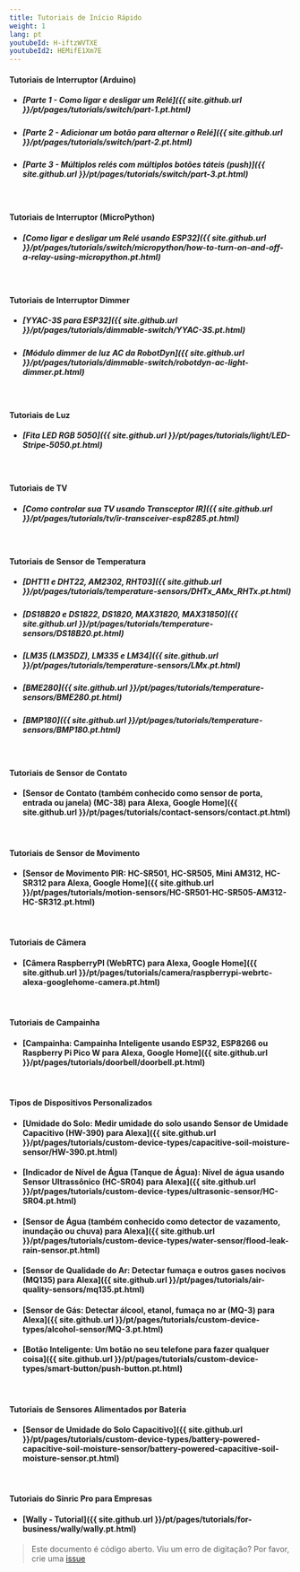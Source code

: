 ```yaml
---
title: Tutoriais de Início Rápido
weight: 1
lang: pt
youtubeId: H-iftzWVTXE
youtubeId2: HEMifE1Xm7E
---
```

 

#### Tutoriais de Interruptor (Arduino)

- ##### [Parte 1 - Como ligar e desligar um Relé]({{ site.github.url }}/pt/pages/tutorials/switch/part-1.pt.html)

- ##### [Parte 2 - Adicionar um botão para alternar o Relé]({{ site.github.url }}/pt/pages/tutorials/switch/part-2.pt.html)

- ##### [Parte 3 - Múltiplos relés com múltiplos botões táteis (push)]({{ site.github.url }}/pt/pages/tutorials/switch/part-3.pt.html)

<br/>

#### Tutoriais de Interruptor (MicroPython)

- ##### [Como ligar e desligar um Relé usando ESP32]({{ site.github.url }}/pt/pages/tutorials/switch/micropython/how-to-turn-on-and-off-a-relay-using-micropython.pt.html)

<br/>

#### Tutoriais de Interruptor Dimmer

- ##### [YYAC-3S para ESP32]({{ site.github.url }}/pt/pages/tutorials/dimmable-switch/YYAC-3S.pt.html)

- ##### [Módulo dimmer de luz AC da RobotDyn]({{ site.github.url }}/pt/pages/tutorials/dimmable-switch/robotdyn-ac-light-dimmer.pt.html)

<br/>

#### Tutoriais de Luz

- ##### [Fita LED RGB 5050]({{ site.github.url }}/pt/pages/tutorials/light/LED-Stripe-5050.pt.html)

<br/>

#### Tutoriais de TV

- ##### [Como controlar sua TV usando Transceptor IR]({{ site.github.url }}/pt/pages/tutorials/tv/ir-transceiver-esp8285.pt.html)

<br/>

#### Tutoriais de Sensor de Temperatura

- ##### [DHT11 e DHT22, AM2302, RHT03]({{ site.github.url }}/pt/pages/tutorials/temperature-sensors/DHTx_AMx_RHTx.pt.html)

- ##### [DS18B20 e DS1822, DS1820, MAX31820, MAX31850]({{ site.github.url }}/pt/pages/tutorials/temperature-sensors/DS18B20.pt.html)

- ##### [LM35 (LM35DZ), LM335 e LM34]({{ site.github.url }}/pt/pages/tutorials/temperature-sensors/LMx.pt.html)

- ##### [BME280]({{ site.github.url }}/pt/pages/tutorials/temperature-sensors/BME280.pt.html)

- ##### [BMP180]({{ site.github.url }}/pt/pages/tutorials/temperature-sensors/BMP180.pt.html)

<br/>

#### Tutoriais de Sensor de Contato
- #### [Sensor de Contato (também conhecido como sensor de porta, entrada ou janela) (MC-38) para Alexa, Google Home]({{ site.github.url }}/pt/pages/tutorials/contact-sensors/contact.pt.html) 

<br/>

#### Tutoriais de Sensor de Movimento
- #### [Sensor de Movimento PIR: HC-SR501, HC-SR505, Mini AM312, HC-SR312 para Alexa, Google Home]({{ site.github.url }}/pt/pages/tutorials/motion-sensors/HC-SR501-HC-SR505-AM312-HC-SR312.pt.html)

<br/>

#### Tutoriais de Câmera
- #### [Câmera RaspberryPI (WebRTC) para Alexa, Google Home]({{ site.github.url }}/pt/pages/tutorials/camera/raspberrypi-webrtc-alexa-googlehome-camera.pt.html)  

<br/>

#### Tutoriais de Campainha
- #### [Campainha: Campainha Inteligente usando ESP32, ESP8266 ou Raspberry Pi Pico W para Alexa, Google Home]({{ site.github.url }}/pt/pages/tutorials/doorbell/doorbell.pt.html)  

<br/>

#### Tipos de Dispositivos Personalizados
- #### [Umidade do Solo: Medir umidade do solo usando Sensor de Umidade Capacitivo (HW-390) para Alexa]({{ site.github.url }}/pt/pages/tutorials/custom-device-types/capacitive-soil-moisture-sensor/HW-390.pt.html)  
- #### [Indicador de Nível de Água (Tanque de Água): Nível de água usando Sensor Ultrassônico (HC-SR04) para Alexa]({{ site.github.url }}/pt/pages/tutorials/custom-device-types/ultrasonic-sensor/HC-SR04.pt.html)  
- #### [Sensor de Água (também conhecido como detector de vazamento, inundação ou chuva) para Alexa]({{ site.github.url }}/pt/pages/tutorials/custom-device-types/water-sensor/flood-leak-rain-sensor.pt.html)  
- #### [Sensor de Qualidade do Ar: Detectar fumaça e outros gases nocivos (MQ135) para Alexa]({{ site.github.url }}/pt/pages/tutorials/air-quality-sensors/mq135.pt.html)
- #### [Sensor de Gás: Detectar álcool, etanol, fumaça no ar (MQ-3) para Alexa]({{ site.github.url }}/pt/pages/tutorials/custom-device-types/alcohol-sensor/MQ-3.pt.html)
- #### [Botão Inteligente: Um botão no seu telefone para fazer qualquer coisa]({{ site.github.url }}/pt/pages/tutorials/custom-device-types/smart-button/push-button.pt.html)
<br/>

#### Tutoriais de Sensores Alimentados por Bateria
- #### [Sensor de Umidade do Solo Capacitivo]({{ site.github.url }}/pt/pages/tutorials/custom-device-types/battery-powered-capacitive-soil-moisture-sensor/battery-powered-capacitive-soil-moisture-sensor.pt.html)  

<br/>

#### Tutoriais do Sinric Pro para Empresas
- #### [Wally - Tutorial]({{ site.github.url }}/pt/pages/tutorials/for-business/wally/wally.pt.html)  


> Este documento é código aberto. Viu um erro de digitação? Por favor, crie uma [issue](https://github.com/sinricpro/help-docs)